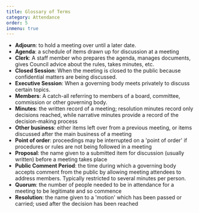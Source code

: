 ```yaml
---
title: Glossary of Terms
category: Attendance
order: 5
inmenu: true
---
```

* **Adjourn**: to hold a meeting over until a later date.
* **Agenda**: a schedule of items drawn up for discussion at a meeting
* **Clerk**: A staff member who prepares the agenda, manages documents, gives Council advice about the rules, takes minutes, etc.
* **Closed Session**: When the meeting is closed to the public because confidential matters are being discussed.
* **Executive Session**: When a governing body meets privately to discuss certain topics.
* **Members**: A catch-all referring to members of a board, committee, commission or other governing body.
* **Minutes**: the written record of a meeting; resolution minutes record only decisions reached, while narrative minutes provide a record of the decision-making process
* **Other business**: either items left over from a previous meeting, or items discussed after the main business of a meeting
* **Point of order**: proceedings may be interrupted on a 'point of order' if procedures or rules are not being followed in a meeting
* **Proposal**: the name given to a submitted item for discussion (usually written) before a meeting takes place
* **Public Comment Period**: the time during which a governing body accepts comment from the public by allowing meeting attendees to address members. Typically restricted to several minutes per person.
* **Quorum**: the number of people needed to be in attendance for a meeting to be legitimate and so commence
* **Resolution**: the name given to a 'motion' which has been passed or carried; used after the decision has been reached
